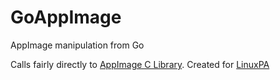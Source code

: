 # GoAppImage
AppImage manipulation from Go

Calls fairly directly to [AppImage C Library](https://github.com/AppImage/AppImageKit). Created for [LinuxPA](https://github.com/CalebQ42/LinuxPA)
